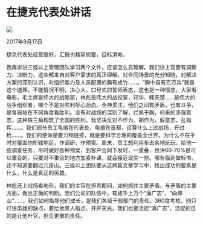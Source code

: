 # 在捷克代表处讲话
<img class="pv" src="https://api.visitor.plantree.me/visitor-badge/pv?namespace=plantree.me&key=renzhengfei-speeches/在捷克代表处讲话.md">



2017年9月17日



捷克代表处经营很好。汇报也精简扼要，目标清晰。

我再讲讲三级以上管理团队学习两个文件，应该怎么去理解。我们讲主官要有洞察力、决断力，这些都来自对客户需求的真正理解，对合同场景的充分知晓，对解决方案的深刻认识，对组织能力及人员配置的胸有成竹……。“胸中自有百万兵”就是这个道理。不能情况不明，决心大。口号式的誓师表态，这也是一种惰怠。大家看电影，毛主席是伟大的战略家，林彪是伟大的战役家，邓华、韩先楚……是伟大的战争组织者，哪个不是对胜利呕心沥血、全神贯注。他们之间有矛盾，也有斗争，是各自站在不同角度看胜利。没有对战场的深刻了解，烂熟于胸，何来的坚强意志，这种铁三角构筑了全国的胜利。我坚决反对不作为、胡作为，假意志，乱指挥……。我们部分员工龟缩在代表处、龟缩在首都，这算什么上过战场，开过枪……。我们的使命是要万物链接，就是要科学合理的覆盖全世界，为什么不在平时对覆盖你所辖地区，作调研，作预案。周末，员工想利用车去各地玩玩，给他一些调查任务，平时做好各种预案，到客户合同下发时，一重叠，也许60-70%是可以重合的，只要对不重合的地方加紧补课，就会接近现实一些。哪有临到做标书，还不知道要翻过几座山。三级以上团队要从这两篇文章学习中，找出成功的要素是什么，什么是真正的英雄。

林彪还上战场看地形，我们的主官在担责期间，如何抓住主要矛盾、与矛盾的主要方面，做出正确的判断。我们公司的队伍中，有成千上万个“满广志”、“向坤山”……，我们如何指导他们成长，是我们各级干部部门的责任。360度考核，别只盯住英雄的缺点，要给他贵人指点、开开天光。我们也要活捉“满广志”，活捉的目的是让他升官，担负更重的责任。
